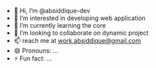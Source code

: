 - 👋 Hi, I’m @absiddique-dev
- 👀 I’m interested in developing web application 
- 🌱 I’m currently learning the core 
- 💞️ I’m looking to collaborate on dynamic project 
- 📫 reach me at work.absiddique@gmail.com
- 😄 Pronouns: ...
- ⚡ Fun fact: ...

<!---
absiddique-dev/absiddique-dev is a ✨ special ✨ repository because its `README.md` (this file) appears on your GitHub profile.
You can click the Preview link to take a look at your changes.
--->
